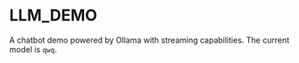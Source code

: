 # LLM_DEMO
 A chatbot demo powered by Ollama with streaming capabilities. The current model is `qwq`.
